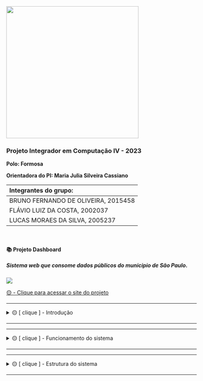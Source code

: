 <img src="https://user-images.githubusercontent.com/50468352/141820811-412e9364-7f5c-4889-826a-fcba23b92e23.png" width="350" />
<h3>Projeto Integrador em Computação IV - 2023</h3>

**Polo: Formosa** </br>

**Orientadora do PI: Maria Julia Silveira Cassiano** </br>


| Integrantes do grupo:                 |
| :------------------------------------ |
| BRUNO FERNANDO DE OLIVEIRA, 2015458   |
| FLÁVIO LUIZ DA COSTA, 2002037         |
| LUCAS MORAES DA SILVA, 2005237        |

</br>

<h4> 📚 Projeto Dashboard </h4>
<h5>Sistema web que consome dados públicos do municipio de São Paulo.</h5>

<img src="https://user-images.githubusercontent.com/50468352/239700315-c4e9dbfd-5b36-4121-9571-d29f199f4d8c.png" />

<p><a href="https://lucas-moraes.github.io/PyScript-API-PI-4-Univesp" target="_blank">🟡 - Clique para acessar o site do projeto</a></p>

---
<details>
<summary> 🟡 [ clique ] - Introdução</summary>
  </br>
  <p>
    Anualmente a prefeitura municipal de São Paulo disponibiliza dados padrozinados referentes a vários aspectos da área educacional do municipio. Atualmente há mais de 36 conjuntos de dados referentes a Edução, como porexempo hortas escolares, Alimentação escolar, numero de polos, cursos e vagas, etc. 
Os dados que coletamos para o estudo foi o referente ao perfil dos educandos em Dez/2022.

Link dos dados coletados:
http://dados.prefeitura.sp.gov.br/pt_PT/dataset/perfil-dos-educandos-cor-raca-idade-sexo-necessidades-educacionais-especiais/resource/0a422138-92a3-422b-ab71-864d88634a50?view_id=0a23dcc1-fc48-4111-8020-97991b6b6bec
  </p>
</details>  

---
---
<details>
<summary> 🟡 [ clique ] - Funcionamento do sistema</summary>
  </br>
  <p>
    O sistema consiste em uma página web que coleta os dados no formato .csv, modela os dados já estruturados e os apresenta em tela com opções de filtro. 
    No sistema são disponibilizados campos selecionáveis para o usuário filtrar o grupo de dados ao qual ele quer ver os dados, no caso são: Bairro, tipo de escola e nome da escola.
  </p>
  <img src="https://user-images.githubusercontent.com/50468352/239699270-e960172b-2ce4-4c27-bfdf-10c7c03c7335.png" />
</details>  

---
---
<details>
<summary> 🟡 [ clique ] - Estrutura do sistema</summary>
  </br>
  <p>
    O sistemma foi desenvolvido utilizando as liguagens HTML, Javascript, CSS e Python. 
    A linguagem Python é usado como uma espécie de backend que consome os dados em csv e os modela, o Javascript é usado como “ponte” entre o backend e o frontend, 
    usando a nova tecnologia pyscript, essa tecnologia permite que o browser compile os códigos em python, pois atualmente nenhum browser interpreta códigos em python nativamente, como ocorre com o javascript, css e html.
  </p>
  <img src="https://user-images.githubusercontent.com/50468352/239699295-6d7fdddb-1379-4fec-b883-70277cfc3d39.png" />
</details>  

---
